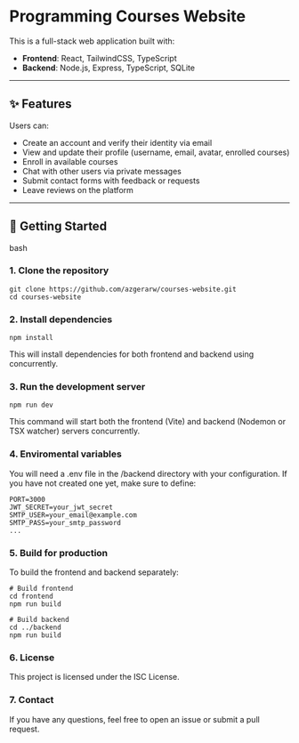 # Programming Courses Website

This is a full-stack web application built with:

- **Frontend**: React, TailwindCSS, TypeScript
- **Backend**: Node.js, Express, TypeScript, SQLite

---

## ✨ Features

Users can:

- Create an account and verify their identity via email
- View and update their profile (username, email, avatar, enrolled courses)
- Enroll in available courses
- Chat with other users via private messages
- Submit contact forms with feedback or requests
- Leave reviews on the platform

---

## 🚀 Getting Started

bash

### 1. Clone the repository

```
git clone https://github.com/azgerarw/courses-website.git
cd courses-website

```

### 2. Install dependencies

```
npm install

```
This will install dependencies for both frontend and backend using concurrently.

### 3. Run the development server

```
npm run dev

```
This command will start both the frontend (Vite) and backend (Nodemon or TSX watcher) servers concurrently.

### 4. Enviromental variables

You will need a .env file in the /backend directory with your configuration.
If you have not created one yet, make sure to define:

```
PORT=3000
JWT_SECRET=your_jwt_secret
SMTP_USER=your_email@example.com
SMTP_PASS=your_smtp_password
...

```
### 5. Build for production

To build the frontend and backend separately:

```
# Build frontend
cd frontend
npm run build

# Build backend
cd ../backend
npm run build

```

### 6. License

This project is licensed under the ISC License.

### 7. Contact

If you have any questions, feel free to open an issue or submit a pull request.
